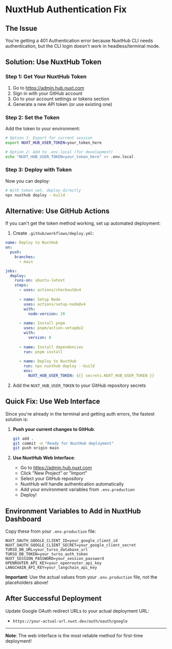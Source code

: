 # NuxtHub Authentication Fix

## The Issue
You're getting a 401 Authentication error because NuxtHub CLI needs authentication, but the CLI login doesn't work in headless/terminal mode.

## Solution: Use NuxtHub Token

### Step 1: Get Your NuxtHub Token
1. Go to https://admin.hub.nuxt.com
2. Sign in with your GitHub account
3. Go to your account settings or tokens section
4. Generate a new API token (or use existing one)

### Step 2: Set the Token
Add the token to your environment:

```bash
# Option 1: Export for current session
export NUXT_HUB_USER_TOKEN=your_token_here

# Option 2: Add to .env.local (for development)
echo "NUXT_HUB_USER_TOKEN=your_token_here" >> .env.local
```

### Step 3: Deploy with Token
Now you can deploy:

```bash
# With token set, deploy directly
npx nuxthub deploy --build
```

## Alternative: Use GitHub Actions

If you can't get the token method working, set up automated deployment:

1. Create `.github/workflows/deploy.yml`:

```yaml
name: Deploy to NuxtHub
on:
  push:
    branches:
      - main

jobs:
  deploy:
    runs-on: ubuntu-latest
    steps:
      - uses: actions/checkout@v4
      
      - name: Setup Node
        uses: actions/setup-node@v4
        with:
          node-version: 20
          
      - name: Install pnpm
        uses: pnpm/action-setup@v2
        with:
          version: 8
          
      - name: Install dependencies
        run: pnpm install
        
      - name: Deploy to NuxtHub
        run: npx nuxthub deploy --build
        env:
          NUXT_HUB_USER_TOKEN: ${{ secrets.NUXT_HUB_USER_TOKEN }}
```

2. Add the `NUXT_HUB_USER_TOKEN` to your GitHub repository secrets

## Quick Fix: Use Web Interface

Since you're already in the terminal and getting auth errors, the fastest solution is:

1. **Push your current changes to GitHub**:
   ```bash
   git add .
   git commit -m "Ready for NuxtHub deployment"
   git push origin main
   ```

2. **Use NuxtHub Web Interface**:
   - Go to https://admin.hub.nuxt.com
   - Click "New Project" or "Import"
   - Select your GitHub repository
   - NuxtHub will handle authentication automatically
   - Add your environment variables from `.env.production`
   - Deploy!

## Environment Variables to Add in NuxtHub Dashboard

Copy these from your `.env.production` file:

```
NUXT_OAUTH_GOOGLE_CLIENT_ID=your_google_client_id
NUXT_OAUTH_GOOGLE_CLIENT_SECRET=your_google_client_secret
TURSO_DB_URL=your_turso_database_url
TURSO_DB_TOKEN=your_turso_auth_token
NUXT_SESSION_PASSWORD=your_session_password
OPENROUTER_API_KEY=your_openrouter_api_key
LANGCHAIN_API_KEY=your_langchain_api_key
```

**Important**: Use the actual values from your `.env.production` file, not the placeholders above!

## After Successful Deployment

Update Google OAuth redirect URLs to your actual deployment URL:
- `https://your-actual-url.nuxt.dev/auth/oauth/google`

---

**Note**: The web interface is the most reliable method for first-time deployment!